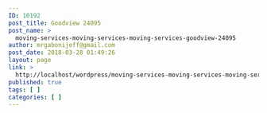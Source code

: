 ```yaml
---
ID: 10192
post_title: Goodview 24095
post_name: >
  moving-services-moving-services-moving-services-goodview-24095
author: mrgabonijeff@gmail.com
post_date: 2018-03-28 01:49:26
layout: page
link: >
  http://localhost/wordpress/moving-services-moving-services-moving-services-goodview-24095/
published: true
tags: [ ]
categories: [ ]
---
```

